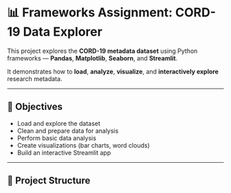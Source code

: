 # 📊 Frameworks Assignment: CORD-19 Data Explorer

This project explores the **CORD-19 metadata dataset** using Python frameworks — **Pandas**, **Matplotlib**, **Seaborn**, and **Streamlit**.

It demonstrates how to **load**, **analyze**, **visualize**, and **interactively explore** research metadata.

---

## 🧠 Objectives
- Load and explore the dataset  
- Clean and prepare data for analysis  
- Perform basic data analysis  
- Create visualizations (bar charts, word clouds)  
- Build an interactive Streamlit app  

---

## 📁 Project Structure
